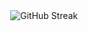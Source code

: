 <center><img src="https://streak-stats.demolab.com?user=olivernybo&theme=onedark&hide_border=true&date_format=j%20M%5B%20Y%5D&mode=weekly&hide_current_streak=true" alt="GitHub Streak" /></center>
